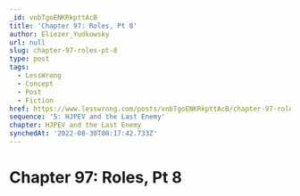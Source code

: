 ```yaml
---
_id: vnbTgoENKRkpttAcB
title: 'Chapter 97: Roles, Pt 8'
author: Eliezer_Yudkowsky
url: null
slug: chapter-97-roles-pt-8
type: post
tags:
  - LessWrong
  - Concept
  - Post
  - Fiction
href: https://www.lesswrong.com/posts/vnbTgoENKRkpttAcB/chapter-97-roles-pt-8
sequence: '5: HJPEV and the Last Enemy'
chapter: HJPEV and the Last Enemy
synchedAt: '2022-08-30T08:17:42.733Z'
---
```

# Chapter 97: Roles, Pt 8


